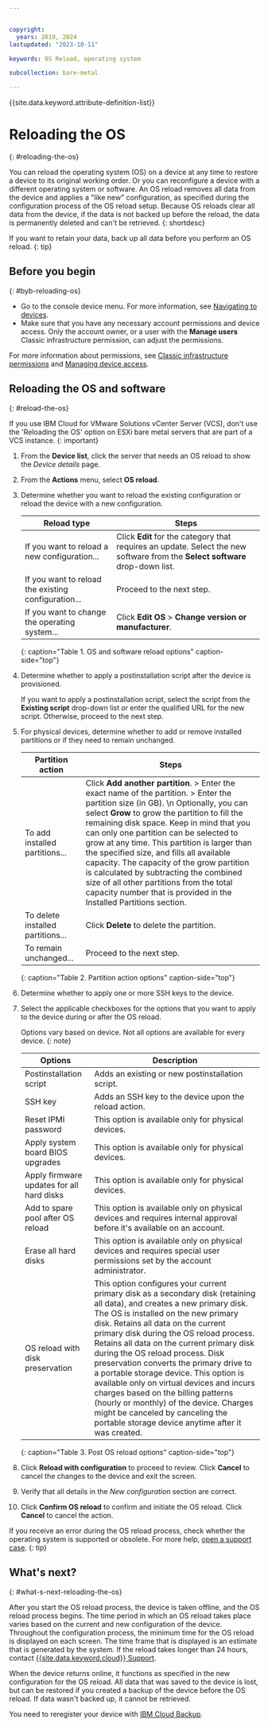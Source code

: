 ```yaml
---


copyright:
  years: 2019, 2024
lastupdated: "2023-10-11"

keywords: OS Reload, operating system

subcollection: bare-metal

---
```


{{site.data.keyword.attribute-definition-list}}

# Reloading the OS
{: #reloading-the-os}

You can reload the operating system (OS) on a device at any time to restore a device to its original working order. Or you can reconfigure a device with a different operating system or software. An OS reload removes all data from the device and applies a "like new" configuration, as specified during the configuration process of the OS reload setup. Because OS reloads clear all data from the device, if the data is not backed up before the reload, the data is permanently deleted and can't be retrieved.
{: shortdesc}

If you want to retain your data, back up all data before you perform an OS reload.
{: tip}

## Before you begin
{: #byb-reloading-os}

* Go to the console device menu. For more information, see [Navigating to devices](/docs/bare-metal?topic=virtual-servers-navigating-devices).
* Make sure that you have any necessary account permissions and device access. Only the account owner, or a user with the **Manage users** Classic infrastructure permission, can adjust the permissions.

For more information about permissions, see [Classic infrastructure permissions](/docs/iam?topic=iam-infrapermission#infrapermission) and [Managing device access](/docs/virtual-servers?topic=virtual-servers-managing-device-access).

## Reloading the OS and software
{: #reload-the-os}

If you use IBM Cloud for VMware Solutions vCenter Server (VCS), don't use the 'Reloading the OS' option on ESXi bare metal servers that are part of a VCS instance.
{: important}

1. From the **Device list**, click the server that needs an OS reload to show the _Device details_ page.
2. From the **Actions** menu, select **OS reload**.
3. Determine whether you want to reload the existing configuration or reload the device with a new configuration.

   | Reload type | Steps |
   |-------------|-------|
   | If you want to reload a new configuration... | Click **Edit** for the category that requires an update. Select the new software from the **Select software** drop-down list. |
   | If you want to reload the existing configuration... | Proceed to the next step. |
   | If you want to change the operating system... | Click **Edit OS** > **Change version or manufacturer**. |
   {: caption="Table 1. OS and software reload options" caption-side="top"}

4. Determine whether to apply a postinstallation script after the device is provisioned.

   If you want to apply a postinstallation script, select the script from the **Existing script** drop-down list or enter the qualified URL for the new script. Otherwise, proceed to the next step.

5. For physical devices, determine whether to add or remove installed partitions or if they need to remain unchanged.

   | Partition action | Steps |
   |------------------|-------|
   | To add installed partitions... | Click **Add another partition**. > Enter the exact name of the partition. > Enter the partition size (in GB).  \n Optionally, you can select **Grow** to grow the partition to fill the remaining disk space. Keep in mind that you can only one partition can be selected to grow at any time. This partition is larger than the specified size, and fills all available capacity. The capacity of the grow partition is calculated by subtracting the combined size of all other partitions from the total capacity number that is provided in the Installed Partitions section. |
   | To delete installed partitions... | Click **Delete** to delete the partition. |
   | To remain unchanged... | Proceed to the next step. |
   {: caption="Table 2. Partition action options" caption-side="top"}

6. Determine whether to apply one or more SSH keys to the device.

7. Select the applicable checkboxes for the options that you want to apply to the device during or after the OS reload.

   Options vary based on device. Not all options are available for every device.
   {: note}

   | Options | Description |
   | --- | --- |
   | Postinstallation script | Adds an existing or new postinstallation script. |
   | SSH key | Adds an SSH key to the device upon the reload action. |
   | Reset IPMI password | This option is available only for physical devices.|
   | Apply system board BIOS upgrades | This option is available only for physical devices.|
   | Apply firmware updates for all hard disks | This option is available only for physical devices. |
   | Add to spare pool after OS reload | This option is available only on physical devices and requires internal approval before it's available on an account.|
   | Erase all hard disks| This option is available only on physical devices and requires special user permissions set by the account administrator.|
   | OS reload with disk preservation | This option configures your current primary disk as a secondary disk (retaining all data), and creates a new primary disk. The OS is installed on the new primary disk. Retains all data on the current primary disk during the OS reload process. Retains all data on the current primary disk during the OS reload process. Disk preservation converts the primary drive to a portable storage device. This option is available only on virtual devices and incurs charges based on the billing patterns (hourly or monthly) of the device. Charges might be canceled by canceling the portable storage device anytime after it was created. |
   {: caption="Table 3. Post OS reload options" caption-side="top"}

8. Click **Reload with configuration** to proceed to review. Click **Cancel** to cancel the changes to the device and exit the screen.

9. Verify that all details in the _New configuration_ section are correct.

10. Click **Confirm OS reload** to confirm and initiate the OS reload. Click **Cancel** to cancel the action.

If you receive an error during the OS reload process, check whether the operating system is supported or obsolete. For more help, [open a support case](/docs/get-support?topic=get-support-using-avatar).
{: tip}

## What's next?
{: #what-s-next-reloading-the-os}

After you start the OS reload process, the device is taken offline, and the OS reload process begins.
The time period in which an OS reload takes place varies based on the current and new configuration of the device.
Throughout the configuration process, the minimum time for the OS reload is displayed on each screen.
The time frame that is displayed is an estimate that is generated by the system. If the reload takes longer than 24 hours, contact [{{site.data.keyword.cloud}} Support](/docs/virtual-servers?topic=virtual-servers-gettinghelp).

When the device returns online, it functions as specified in the new configuration for the OS reload. All data that was saved to the device is lost, but can be restored if you created a backup of the device before the OS reload. If data wasn't backed up, it cannot be retrieved.

You need to reregister your device with [IBM Cloud Backup](/docs/Backup?topic=Backup-getting-started).
